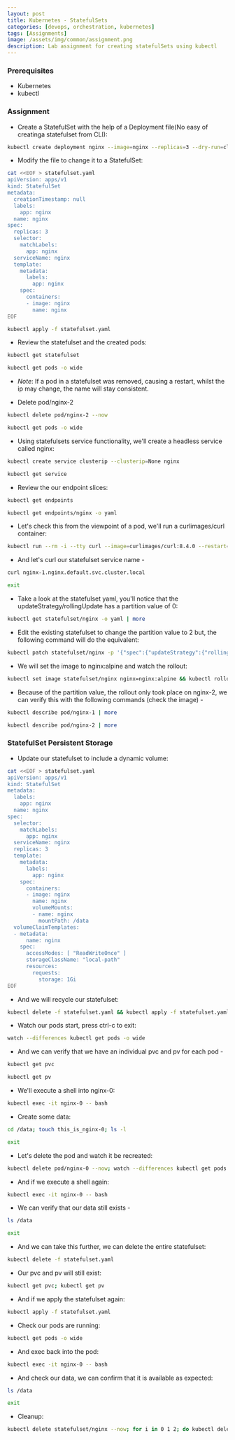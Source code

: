 ```yaml
---
layout: post
title: Kubernetes - StatefulSets
categories: [devops, orchestration, kubernetes]
tags: [Assignments]
image: /assets/img/common/assignment.png
description: Lab assignment for creating statefulSets using kubectl
---
```


### Prerequisites

- Kubernetes
- kubectl

### Assignment

- Create a StatefulSet with the help of a Deployment file(No easy of creatinga statefulset from CLI):

```sh
kubectl create deployment nginx --image=nginx --replicas=3 --dry-run=client -o yaml | tee statefulset.yaml
```

- Modify the file to change it to a StatefulSet:

```sh
cat <<EOF > statefulset.yaml
apiVersion: apps/v1
kind: StatefulSet
metadata:
  creationTimestamp: null
  labels:
    app: nginx
  name: nginx
spec:
  replicas: 3
  selector:
    matchLabels:
      app: nginx
  serviceName: nginx
  template:
    metadata:
      labels:
        app: nginx
    spec:
      containers:
      - image: nginx
        name: nginx
EOF
```

```sh
kubectl apply -f statefulset.yaml
```

- Review the statefulset and the created pods:

```sh
kubectl get statefulset
```

```sh
kubectl get pods -o wide
```

- *Note*: If a pod in a statefulset was removed, causing a restart, whilst the ip may change, the name will stay consistent. 

- Delete pod/nginx-2

```sh
kubectl delete pod/nginx-2 --now
```

```sh
kubectl get pods -o wide
```

- Using statefulsets service functionality, we'll create a headless service called nginx:

```sh
kubectl create service clusterip --clusterip=None nginx
```

```sh
kubectl get service
```

- Review the our endpoint slices:

```sh
kubectl get endpoints
```

```sh
kubectl get endpoints/nginx -o yaml
```

- Let's check this from the viewpoint of a pod, we'll run a curlimages/curl container:

```sh
kubectl run --rm -i --tty curl --image=curlimages/curl:8.4.0 --restart=Never -- sh
```

- And let's curl our statefulset service name -

```sh
curl nginx-1.nginx.default.svc.cluster.local
```

```sh
exit
```

- Take a look at the statefulset yaml, you'll notice that the updateStrategy/rollingUpdate has a partition value of 0:

```sh
kubectl get statefulset/nginx -o yaml | more
```

- Edit the existing statefulset to change the partition value to 2 but, the following command will do the equivalent:

```sh
kubectl patch statefulset/nginx -p '{"spec":{"updateStrategy":{"rollingUpdate":{"partition":2}}}}'
```

- We will set the image to nginx:alpine and watch the rollout:

```sh
kubectl set image statefulset/nginx nginx=nginx:alpine && kubectl rollout status statefulset/nginx
```

- Because of the partition value, the rollout only took place on nginx-2, we can verify this with the following commands (check the image) -

```sh
kubectl describe pod/nginx-1 | more
```

```sh
kubectl describe pod/nginx-2 | more
```

### StatefulSet Persistent Storage

- Update our statefulset to include a dynamic volume:

```sh
cat <<EOF > statefulset.yaml
apiVersion: apps/v1
kind: StatefulSet
metadata:
  labels:
    app: nginx
  name: nginx
spec:
  selector:
    matchLabels:
      app: nginx
  serviceName: nginx
  replicas: 3
  template:
    metadata:
      labels:
        app: nginx
    spec:
      containers:
      - image: nginx
        name: nginx
        volumeMounts:
        - name: nginx
          mountPath: /data
  volumeClaimTemplates:
  - metadata:
      name: nginx
    spec:
      accessModes: [ "ReadWriteOnce" ]
      storageClassName: "local-path"
      resources:
        requests:
          storage: 1Gi
EOF
```

- And we will recycle our statefulset:

```sh
kubectl delete -f statefulset.yaml && kubectl apply -f statefulset.yaml
```

- Watch our pods start, press ctrl-c to exit:

```sh
watch --differences kubectl get pods -o wide
```

- And we can verify that we have an individual pvc and pv for each pod -

```sh
kubectl get pvc
```

```sh
kubectl get pv
```

- We'll execute a shell into nginx-0:

```sh
kubectl exec -it nginx-0 -- bash
```

- Create some data:

```sh
cd /data; touch this_is_nginx-0; ls -l
```

```sh
exit
```

- Let's delete the pod and watch it be recreated:

```sh
kubectl delete pod/nginx-0 --now; watch --differences kubectl get pods -o wide
```

- And if we execute a shell again:

```sh
kubectl exec -it nginx-0 -- bash
```

- We can verify that our data still exists -

```sh
ls /data
```

```sh
exit
```

- And we can take this further, we can delete the entire statefulset:

```sh
kubectl delete -f statefulset.yaml
```

- Our pvc and pv will still exist:

```sh
kubectl get pvc; kubectl get pv
```

- And if we apply the statefulset again:

```sh
kubectl apply -f statefulset.yaml
```

- Check our pods are running:

```sh
kubectl get pods -o wide
```

- And exec back into the pod:

```sh
kubectl exec -it nginx-0 -- bash
```

- And check our data, we can confirm that it is available as expected:

```sh
ls /data
```

```sh
exit
```

- Cleanup:

```sh
kubectl delete statefulset/nginx --now; for i in 0 1 2; do kubectl delete pvc/nginx-nginx-$i --now; done; kubectl delete service/nginx; rm statefulset.yaml
```
